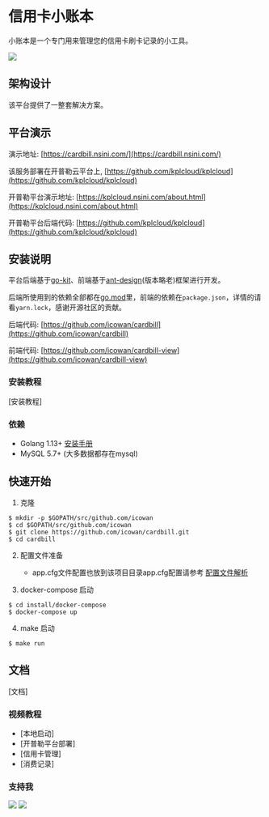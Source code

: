 # 信用卡小账本

小账本是一个专门用来管理您的信用卡刷卡记录的小工具。

![](http://source.qiniu.cnd.nsini.com/images/2019/08/70/29/eb/20190813-e6d29094aab8be96ecb77ad029a70896.jpeg?imageView2/2/w/1280/interlace/0/q/100)

## 架构设计

该平台提供了一整套解决方案。

## 平台演示

演示地址: [https://cardbill.nsini.com/](https://cardbill.nsini.com/)

该服务部署在开普勒云平台上, [https://github.com/kplcloud/kplcloud](https://github.com/kplcloud/kplcloud)

开普勒平台演示地址: [https://kplcloud.nsini.com/about.html](https://kplcloud.nsini.com/about.html)

开普勒平台后端代码: [https://github.com/kplcloud/kplcloud](https://github.com/kplcloud/kplcloud)

## 安装说明

平台后端基于[go-kit](https://github.com/go-kit/kit)、前端基于[ant-design](https://github.com/ant-design/ant-design)(版本略老)框架进行开发。

后端所使用到的依赖全部都在[go.mod](go.mod)里，前端的依赖在`package.json`，详情的请看`yarn.lock`，感谢开源社区的贡献。

后端代码: [https://github.com/icowan/cardbill](https://github.com/icowan/cardbill)

前端代码: [https://github.com/icowan/cardbill-view](https://github.com/icowan/cardbill-view)

### 安装教程

[安装教程]

### 依赖

- Golang 1.13+ [安装手册](https://golang.org/dl/)
- MySQL 5.7+ (大多数据都存在mysql)

## 快速开始

1. 克隆

```
$ mkdir -p $GOPATH/src/github.com/icowan
$ cd $GOPATH/src/github.com/icowan
$ git clone https://github.com/icowan/cardbill.git
$ cd cardbill
```

2. 配置文件准备

    - app.cfg文件配置也放到该项目目录app.cfg配置请参考 [配置文件解析](https://docs.nsini.com/start/config.html)

3. docker-compose 启动

```
$ cd install/docker-compose
$ docker-compose up
```

4. make 启动

```
$ make run
```

## 文档

[文档]

### 视频教程

- [本地启动]
- [开普勒平台部署]
- [信用卡管理]
- [消费记录]

### 支持我

![](https://lattecake.oss-cn-beijing.aliyuncs.com/static%2Fimages%2Freward%2Fweixin-RMB-xxx.JPG)
![](https://lattecake.oss-cn-beijing.aliyuncs.com/static%2Fimages%2Freward%2Falipay-RMB-xxx.png)